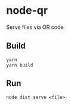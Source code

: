 # node-qr

Serve files via QR code

## Build

```
yarn
yarn build
```

## Run

```
node dist serve <file>
```
